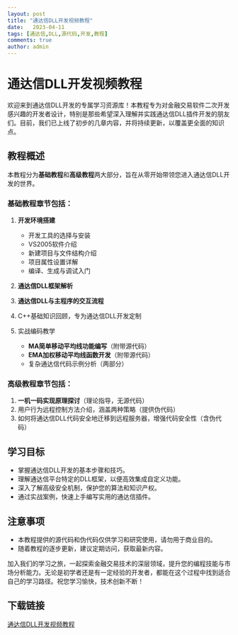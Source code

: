 ```yaml
---
layout: post
title: "通达信DLL开发视频教程"
date:   2023-04-11
tags: [通达信,DLL,源代码,开发,教程]
comments: true
author: admin
---
```

# 通达信DLL开发视频教程

欢迎来到通达信DLL开发的专属学习资源库！本教程专为对金融交易软件二次开发感兴趣的开发者设计，特别是那些希望深入理解并实践通达信DLL插件开发的朋友们。目前，我们已上线了初步的几章内容，并将持续更新，以覆盖更全面的知识点。

## 教程概述

本教程分为**基础教程**和**高级教程**两大部分，旨在从零开始带领您进入通达信DLL开发的世界。

### 基础教程章节包括：

1. **开发环境搭建**
   - 开发工具的选择与安装
   - VS2005软件介绍
   - 新建项目与文件结构介绍
   - 项目属性设置详解
   - 编译、生成与调试入门

2. **通达信DLL框架解析**
3. **通达信DLL与主程序的交互流程**
4. C++基础知识回顾，专为通达信DLL开发定制
5. 实战编码教学
   - **MA简单移动平均线功能编写**（附带源代码）
   - **EMA加权移动平均线函数开发**（附带源代码）
   - 复杂通达信代码示例分析（两部分）

### 高级教程章节包括：

1. **一机一码实现原理探讨**（理论指导，无源代码）
2. 用户行为远程控制方法介绍，涵盖两种策略（提供伪代码）
3. 如何将通达信DLL代码安全地迁移到远程服务器，增强代码安全性（含伪代码）

## 学习目标

- 掌握通达信DLL开发的基本步骤和技巧。
- 理解通达信平台特定的DLL框架，以便高效集成自定义功能。
- 深入了解高级安全机制，保护您的算法和知识产权。
- 通过实战案例，快速上手编写实用的通达信插件。

## 注意事项

- 本教程提供的源代码和伪代码仅供学习和研究使用，请勿用于商业目的。
- 随着教程的逐步更新，建议定期访问，获取最新内容。

加入我们的学习之旅，一起探索金融交易技术的深层领域，提升您的编程技能与市场分析能力。无论是初学者还是有一定经验的开发者，都能在这个过程中找到适合自己的学习路径。祝您学习愉快，技术创新不断！

## 下载链接

[通达信DLL开发视频教程](https://pan.quark.cn/s/6c0d7964cb73)